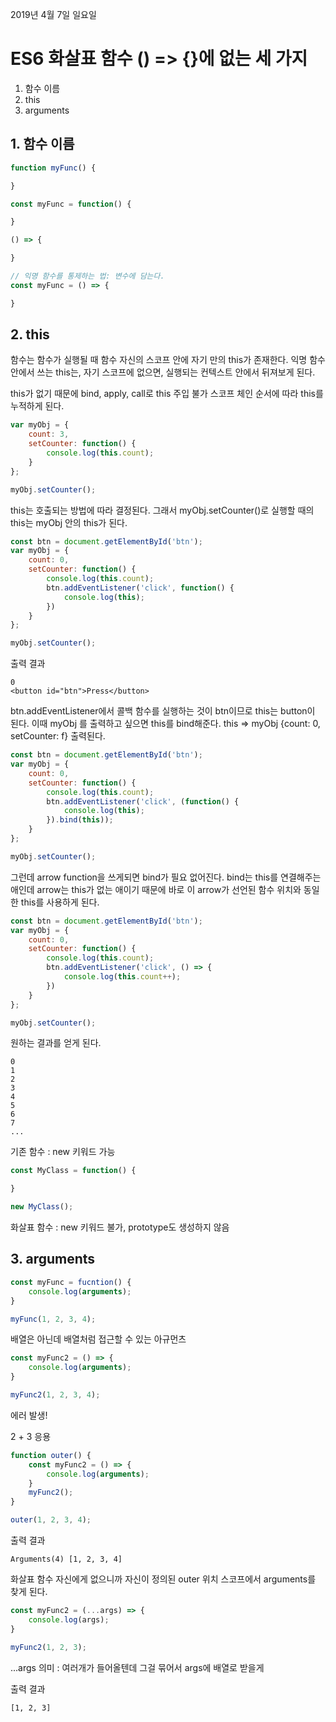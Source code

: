 2019년 4월 7일 일요일

# ES6 화살표 함수 () => {}에 없는 세 가지
1. 함수 이름
2. this
3. arguments

## 1. 함수 이름
```javascript
function myFunc() {

}

const myFunc = function() {

}
```

```javascript
() => {

}

// 익명 함수를 통제하는 법: 변수에 담는다.
const myFunc = () => {

}
```

## 2. this
함수는 함수가 실행될 때 함수 자신의 스코프 안에 자기 만의 this가 존재한다.
익명 함수 안에서 쓰는 this는, 자기 스코프에 없으면, 실행되는 컨텍스트 안에서 뒤져보게 된다.

this가 없기 때문에 bind, apply, call로 this 주입 불가
스코프 체인 순서에 따라 this를 누적하게 된다.

```javascript
var myObj = {
	count: 3,
	setCounter: function() {
		console.log(this.count);
	}
};

myObj.setCounter();
```

this는 호출되는 방법에 따라 결정된다.
그래서 myObj.setCounter()로 실행할 때의 this는 myObj 안의 this가 된다.

```javascript
const btn = document.getElementById('btn');
var myObj = {
	count: 0,
	setCounter: function() {
		console.log(this.count);
		btn.addEventListener('click', function() {
			console.log(this);
		})
	}
};

myObj.setCounter();
```

출력 결과
```
0
<button id="btn">Press</button>
```

btn.addEventListener에서 콜백 함수를 실행하는 것이 btn이므로 this는 button이 된다.
이때 myObj 를 출력하고 싶으면 this를 bind해준다.
this => myObj {count: 0, setCounter: f} 출력된다.

```javascript
const btn = document.getElementById('btn');
var myObj = {
	count: 0,
	setCounter: function() {
		console.log(this.count);
		btn.addEventListener('click', (function() {
			console.log(this);
		}).bind(this));
	}
};

myObj.setCounter();
````

그런데 arrow function을 쓰게되면 bind가 필요 없어진다.
bind는 this를 연결해주는 애인데 arrow는 this가 없는 애이기 때문에
바로 이 arrow가 선언된 함수 위치와 동일한 this를 사용하게 된다.

```javascript
const btn = document.getElementById('btn');
var myObj = {
	count: 0,
	setCounter: function() {
		console.log(this.count);
		btn.addEventListener('click', () => {
			console.log(this.count++);
		})
	}
};

myObj.setCounter();
```

원하는 결과를 얻게 된다.
```
0
1
2
3
4
5
6
7
...
```

기존 함수 : new 키워드 가능

```javascript
const MyClass = function() {

}

new MyClass();
```

화살표 함수 : new 키워드 불가, prototype도 생성하지 않음


## 3. arguments

```javascript
const myFunc = fucntion() {
	console.log(arguments);
}

myFunc(1, 2, 3, 4);
```

배열은 아닌데 배열처럼 접근할 수 있는 아규먼츠

```javascript
const myFunc2 = () => {
	console.log(arguments);
}

myFunc2(1, 2, 3, 4);
```

에러 발생!

2 + 3 응용
```javascript
function outer() {
	const myFunc2 = () => {
		console.log(arguments);
	}
	myFunc2();
}

outer(1, 2, 3, 4);
```

출력 결과
```
Arguments(4) [1, 2, 3, 4]
```

화살표 함수 자신에게 없으니까 자신이 정의된 outer 위치 스코프에서 arguments를 찾게 된다.

```javascript
const myFunc2 = (...args) => {
	console.log(args);
}

myFunc2(1, 2, 3);
```

...args 의미 : 여러개가 들어올텐데 그걸 묶어서 args에 배열로 받을게

출력 결과
```
[1, 2, 3]
```